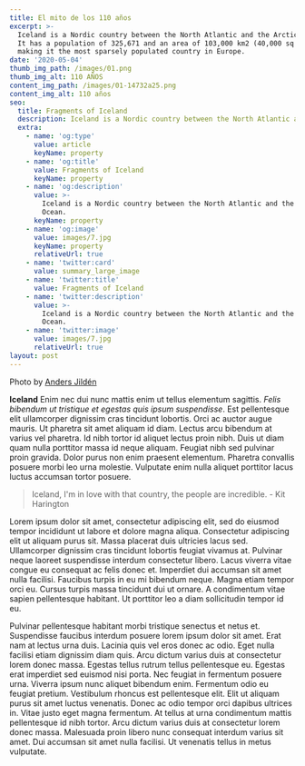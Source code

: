 ```yaml
---
title: El mito de los 110 años
excerpt: >-
  Iceland is a Nordic country between the North Atlantic and the Arctic Ocean.
  It has a population of 325,671 and an area of 103,000 km2 (40,000 sq mi),
  making it the most sparsely populated country in Europe.
date: '2020-05-04'
thumb_img_path: /images/01.png
thumb_img_alt: 110 AÑOS
content_img_path: /images/01-14732a25.png
content_img_alt: 110 años
seo:
  title: Fragments of Iceland
  description: Iceland is a Nordic country between the North Atlantic and the Arctic Ocean.
  extra:
    - name: 'og:type'
      value: article
      keyName: property
    - name: 'og:title'
      value: Fragments of Iceland
      keyName: property
    - name: 'og:description'
      value: >-
        Iceland is a Nordic country between the North Atlantic and the Arctic
        Ocean.
      keyName: property
    - name: 'og:image'
      value: images/7.jpg
      keyName: property
      relativeUrl: true
    - name: 'twitter:card'
      value: summary_large_image
    - name: 'twitter:title'
      value: Fragments of Iceland
    - name: 'twitter:description'
      value: >-
        Iceland is a Nordic country between the North Atlantic and the Arctic
        Ocean.
    - name: 'twitter:image'
      value: images/7.jpg
      relativeUrl: true
layout: post
---
```


Photo by [Anders Jildén](https://unsplash.com/photos/uO4Au3LrCtk)

**Iceland** Enim nec dui nunc mattis enim ut tellus elementum sagittis. *Felis bibendum ut tristique et egestas quis ipsum suspendisse*. Est pellentesque elit ullamcorper dignissim cras tincidunt lobortis. Orci ac auctor augue mauris. Ut pharetra sit amet aliquam id diam. Lectus arcu bibendum at varius vel pharetra. Id nibh tortor id aliquet lectus proin nibh. Duis ut diam quam nulla porttitor massa id neque aliquam. Feugiat nibh sed pulvinar proin gravida. Dolor purus non enim praesent elementum. Pharetra convallis posuere morbi leo urna molestie. Vulputate enim nulla aliquet porttitor lacus luctus accumsan tortor posuere.

> Iceland, I'm in love with that country, the people are incredible. - Kit Harington

Lorem ipsum dolor sit amet, consectetur adipiscing elit, sed do eiusmod tempor incididunt ut labore et dolore magna aliqua. Consectetur adipiscing elit ut aliquam purus sit. Massa placerat duis ultricies lacus sed. Ullamcorper dignissim cras tincidunt lobortis feugiat vivamus at. Pulvinar neque laoreet suspendisse interdum consectetur libero. Lacus viverra vitae congue eu consequat ac felis donec et. Imperdiet dui accumsan sit amet nulla facilisi. Faucibus turpis in eu mi bibendum neque. Magna etiam tempor orci eu. Cursus turpis massa tincidunt dui ut ornare. A condimentum vitae sapien pellentesque habitant. Ut porttitor leo a diam sollicitudin tempor id eu.

Pulvinar pellentesque habitant morbi tristique senectus et netus et. Suspendisse faucibus interdum posuere lorem ipsum dolor sit amet. Erat nam at lectus urna duis. Lacinia quis vel eros donec ac odio. Eget nulla facilisi etiam dignissim diam quis. Arcu dictum varius duis at consectetur lorem donec massa. Egestas tellus rutrum tellus pellentesque eu. Egestas erat imperdiet sed euismod nisi porta. Nec feugiat in fermentum posuere urna. Viverra ipsum nunc aliquet bibendum enim. Fermentum odio eu feugiat pretium. Vestibulum rhoncus est pellentesque elit. Elit ut aliquam purus sit amet luctus venenatis. Donec ac odio tempor orci dapibus ultrices in. Vitae justo eget magna fermentum. At tellus at urna condimentum mattis pellentesque id nibh tortor. Arcu dictum varius duis at consectetur lorem donec massa. Malesuada proin libero nunc consequat interdum varius sit amet. Dui accumsan sit amet nulla facilisi. Ut venenatis tellus in metus vulputate.
